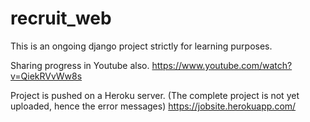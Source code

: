 # recruit_web
This is an ongoing django project strictly for learning purposes.

Sharing progress in Youtube also. https://www.youtube.com/watch?v=QiekRVvWw8s

Project is pushed on a Heroku server. (The complete project is not yet uploaded, hence the error messages) https://jobsite.herokuapp.com/
